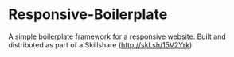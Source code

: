Responsive-Boilerplate
======================

A simple boilerplate framework for a responsive website.  Built and distributed as part of a Skillshare (http://skl.sh/15V2Yrk)
